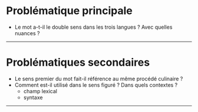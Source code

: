 # Problématique principale
- Le mot a-t-il le double sens dans les trois langues ? Avec quelles nuances ?

---


# Problématiques secondaires
- Le sens premier du mot fait-il référence au même procédé culinaire ?
- Comment est-il utilisé dans le sens figuré ? Dans quels contextes ?
    - champ lexical
    - syntaxe
    
---
